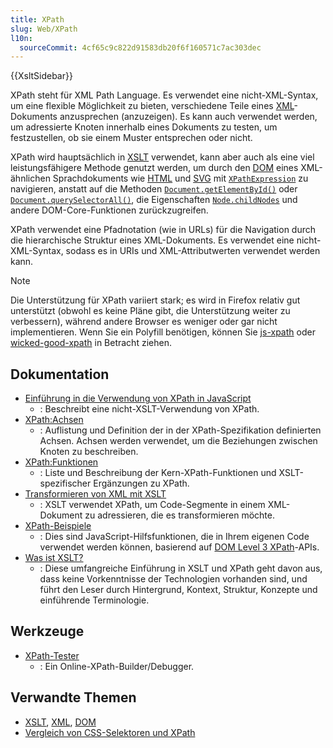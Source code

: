 ```yaml
---
title: XPath
slug: Web/XPath
l10n:
  sourceCommit: 4cf65c9c822d91583db20f6f160571c7ac303dec
---
```


{{XsltSidebar}}

XPath steht für XML Path Language. Es verwendet eine nicht-XML-Syntax, um eine flexible Möglichkeit zu bieten, verschiedene Teile eines [XML](/de/docs/Web/XML/XML_introduction)-Dokuments anzusprechen (anzuzeigen). Es kann auch verwendet werden, um adressierte Knoten innerhalb eines Dokuments zu testen, um festzustellen, ob sie einem Muster entsprechen oder nicht.

XPath wird hauptsächlich in [XSLT](/de/docs/Web/XSLT) verwendet, kann aber auch als eine viel leistungsfähigere Methode genutzt werden, um durch den [DOM](/de/docs/Web/API/Document_Object_Model) eines XML-ähnlichen Sprachdokuments wie [HTML](/de/docs/Web/HTML) und [SVG](/de/docs/Web/SVG) mit [`XPathExpression`](/de/docs/Web/API/XPathExpression) zu navigieren, anstatt auf die Methoden [`Document.getElementById()`](/de/docs/Web/API/Document/getElementById) oder [`Document.querySelectorAll()`](/de/docs/Web/API/Document/querySelectorAll), die Eigenschaften [`Node.childNodes`](/de/docs/Web/API/Node/childNodes) und andere DOM-Core-Funktionen zurückzugreifen.

XPath verwendet eine Pfadnotation (wie in URLs) für die Navigation durch die hierarchische Struktur eines XML-Dokuments. Es verwendet eine nicht-XML-Syntax, sodass es in URIs und XML-Attributwerten verwendet werden kann.

> [!NOTE]
> Die Unterstützung für XPath variiert stark; es wird in Firefox relativ gut unterstützt (obwohl es keine Pläne gibt, die Unterstützung weiter zu verbessern), während andere Browser es weniger oder gar nicht implementieren. Wenn Sie ein Polyfill benötigen, können Sie [js-xpath](https://pilotfiber.dl.sourceforge.net/project/js-xpath/js-xpath/1.0.0/xpath.js) oder [wicked-good-xpath](https://github.com/google/wicked-good-xpath) in Betracht ziehen.

## Dokumentation

- [Einführung in die Verwendung von XPath in JavaScript](/de/docs/Web/XPath/Introduction_to_using_XPath_in_JavaScript)
  - : Beschreibt eine nicht-XSLT-Verwendung von XPath.
- [XPath:Achsen](/de/docs/Web/XPath/Axes)
  - : Auflistung und Definition der in der XPath-Spezifikation definierten Achsen. Achsen werden verwendet, um die Beziehungen zwischen Knoten zu beschreiben.
- [XPath:Funktionen](/de/docs/Web/XPath/Functions)
  - : Liste und Beschreibung der Kern-XPath-Funktionen und XSLT-spezifischer Ergänzungen zu XPath.
- [Transformieren von XML mit XSLT](/de/docs/Web/XSLT/Transforming_XML_with_XSLT)
  - : XSLT verwendet XPath, um Code-Segmente in einem XML-Dokument zu adressieren, die es transformieren möchte.
- [XPath-Beispiele](/de/docs/Web/XPath/Snippets)
  - : Dies sind JavaScript-Hilfsfunktionen, die in Ihrem eigenen Code verwendet werden können, basierend auf [DOM Level 3 XPath](https://www.w3.org/TR/DOM-Level-3-XPath/)-APIs.
- [Was ist XSLT?](https://www.xml.com/pub/a/2000/08/holman/)
  - : Diese umfangreiche Einführung in XSLT und XPath geht davon aus, dass keine Vorkenntnisse der Technologien vorhanden sind, und führt den Leser durch Hintergrund, Kontext, Struktur, Konzepte und einführende Terminologie.

## Werkzeuge

- [XPath-Tester](https://extendsclass.com/xpath-tester.html)
  - : Ein Online-XPath-Builder/Debugger.

## Verwandte Themen

- [XSLT](/de/docs/Web/XSLT), [XML](/de/docs/Web/XML), [DOM](/de/docs/Web/API/Document_Object_Model)
- [Vergleich von CSS-Selektoren und XPath](/de/docs/Web/XPath/Comparison_with_CSS_selectors)
